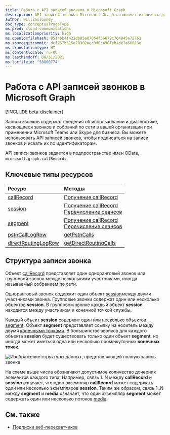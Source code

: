 ```yaml
---
title: Работа с API записей звонков в Microsoft Graph
description: API записей звонков Microsoft Graph позволяет извлекать данные об использовании и диагностике для звонков и собраний по сети в вашей организации.
author: williamlooney
doc_type: conceptualPageType
ms.prod: cloud-communications
ms.localizationpriority: high
ms.openlocfilehash: 8514bb4f422db85e87064f56679c764945e72761
ms.sourcegitcommit: dcf237b515e70302aec0d0c490feb1de7a60613e
ms.translationtype: HT
ms.contentlocale: ru-RU
ms.lasthandoff: 08/31/2021
ms.locfileid: "58800774"
---
```

# <a name="working-with-the-call-records-api-in-microsoft-graph"></a>Работа с API записей звонков в Microsoft Graph

[!INCLUDE [beta-disclaimer](../../includes/beta-disclaimer.md)]

Записи звонков содержат сведения об использовании и диагностике, касающиеся звонков и собраний по сети в вашей организации при применении Microsoft Teams или Skype для бизнеса. Вы можете использовать API записей звонков, чтобы подписаться на записи звонков и искать их по идентификаторам.

API записи звонков задается в подпространстве имен OData, `microsoft.graph.callRecords`.

## <a name="key-resource-types"></a>Ключевые типы ресурсов

| Ресурс | Методы |
| :-- | :-- |
| [callRecord](callrecords-callrecord.md) | [Получение callRecord](../api/callrecords-callrecord-get.md) |
| [session](callrecords-session.md) | [Получение callRecord](../api/callrecords-callrecord-get.md)<br />[Перечисление сеансов](../api/callrecords-session-list.md) |
| [segment](callrecords-segment.md) | [Получение callRecord](../api/callrecords-callrecord-get.md)<br />[Перечисление сеансов](../api/callrecords-session-list.md) |
| [pstnCallLogRow](callrecords-pstncalllogrow.md)|[getPstnCalls](../api/callrecords-callrecord-getpstncalls.md) |
| [directRoutingLogRow](callrecords-directroutinglogrow.md) | [getDirectRoutingCalls](../api/callrecords-callrecord-getdirectroutingcalls.md)|

## <a name="call-record-structure"></a>Структура записи звонка

Объект [callRecord](callrecords-callrecord.md) представляет один одноранговый звонок или групповой звонок между несколькими участниками, иногда называемый собранием по сети.

Одноранговый звонок содержит один объект [session](callrecords-session.md)между двумя участниками звонка. Групповые звонки содержат один или несколько объектов **session**. В групповом звонке каждый объект **session** находится между участником и конечной точкой службы.

Каждый объект **session** содержит один или несколько объектов [segment](callrecords-segment.md). Объект **segment** представляет ссылку на носитель между двумя [конечными точками](callrecords-endpoint.md). В большинстве звонков для каждого объекта **session** будет существовать только один объект **segment**, но иногда может иметься одна или несколько промежуточных **конечных точек**.

![Изображение структуры данных, представляющей полную запись звонка](/graph/images/callrecords-structure.png)

На схеме выше числа обозначают допустимое количество дочерних элементов каждого типа. Например, связь 1..N между **callRecord** и **session** означает, что один экземпляр **callRecord** может содержать один или несколько экземпляров **session**. Таким же образом, связь 1..N между **segment** и **media** означает, что один экземпляр **segment** может содержать один или несколько потоков [media](callrecords-media.md).

## <a name="see-also"></a>См. также

- [Подписки веб-перехватчиков](/graph/api/resources/webhooks?view=graph-rest-beta&preserve-view=true)


